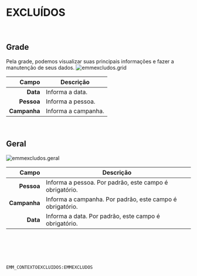 # EXCLUÍDOS
<br>

## Grade
Pela grade, podemos visualizar suas principais informações e fazer a manutenção de seus dados.
![emmexcludos.grid](https://raw.githubusercontent.com/netforcews/docs-siscom/master/geral/imagens/emmexcludos.grid.png)

Campo | Descrição
--:|---
**Data** | Informa a data.
**Pessoa** | Informa a pessoa.
**Campanha** | Informa a campanha.
<br>

## Geral
![emmexcludos.geral](https://raw.githubusercontent.com/netforcews/docs-siscom/master/geral/imagens/emmexcludos.geral.png)

Campo | Descrição
--:|---
**Pessoa** | Informa a pessoa. Por padrão, este campo é obrigatório.
**Campanha** | Informa a campanha. Por padrão, este campo é obrigatório.
**Data** | Informa a data. Por padrão, este campo é obrigatório.
<br>
<br>
<br>
<br>

```EMM_CONTEXTOEXCLUIDOS:EMMEXCLUDOS```
